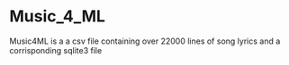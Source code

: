 # Music_4_ML
Music4ML is a a csv file containing over 22000 lines of song lyrics and a corrisponding sqlite3 file 

